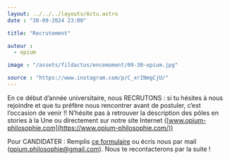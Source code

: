 ```yaml
---
layout: ../../../layouts/Actu.astro
date : "30-09-2024 23:00"

title: "Recrutement"

auteur :
  - opium

image : "/assets/fildactus/encemoment/09-30-opium.jpg"

source : "https://www.instagram.com/p/C_xrINmgCjU/"
---
```


En ce début d’année universitaire, nous RECRUTONS : si tu hésites à nous rejoindre et que tu préfère nous rencontrer avant de postuler, c’est l’occasion de venir !! N’hésite pas à retrouver la description des pôles en stories à la Une ou directement sur notre site Internet ([www.opium-philosophie.com](https://www.opium-philosophie.com/)) 

Pour CANDIDATER : Remplis [ce formulaire](https://docs.google.com/forms/d/e/1FAIpQLSfvRUfTYnCT7gL35DW5D0oScn20FJSuDTa_kyfL-LI7d2PGbw/viewform) ou écris nous par mail (opium.philosophie@gmail.com). Nous te recontacterons par la suite !
